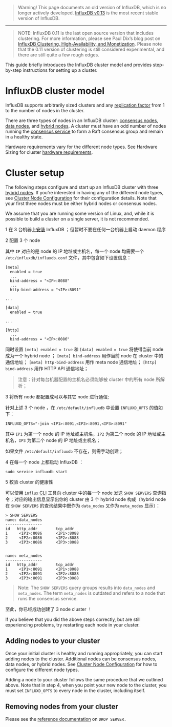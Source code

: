 

> Warning! This page documents an old version of InfluxDB, which is no longer actively developed. 
> [InfluxDB v0.13]() is the most recent stable version of InfluxDB.


----------


> NOTE: InfluxDB 0.11 is the last open source version that includes clustering. For more information, please see Paul Dix’s blog post on [InfluxDB Clustering, High-Availability, and Monetization](). Please note that the 0.11 version of clustering is still considered experimental, and there are still quite a few rough edges.

This guide briefly introduces the InfluxDB cluster model and provides step-by-step instructions for setting up a cluster.

# InfluxDB cluster model

InfluxDB supports arbitrarily sized clusters and any [replication factor]() from 1 to the number of nodes in the cluster.

There are three types of nodes in an InfluxDB cluster: [consensus nodes](), [data nodes](), and [hybrid nodes](). A cluster must have an odd number of nodes running the [consensus service]() to form a Raft consensus group and remain in a healthy state.

Hardware requirements vary for the different node types. See Hardware Sizing for cluster [hardware requirements]().

# Cluster setup

The following steps configure and start up an InfluxDB cluster with three [hybrid nodes](). If you’re interested in having any of the different node types, see [Cluster Node Configuration]() for their configuration details. Note that your first three nodes must be either hybrid nodes or consensus nodes.

We assume that you are running some version of Linux, and, while it is possible to build a cluster on a single server, it is not recommended.

1  在 3 台机器上[安装]() InfluxDB ；但暂时不要在任何一台机器上启动 daemon 程序

2  配置 3 个 node

其中 `IP` 对应的是 node 的 IP 地址或主机名，每一个 node 均需要一个 `/etc/influxdb/influxdb.conf` 文件，其中包含如下设置信息：

```shell
[meta]
  enabled = true
  ...
  bind-address = "<IP>:8088"
  ...
  http-bind-address = "<IP>:8091"

...

[data]
  enabled = true

...

[http]
  ...
  bind-address = "<IP>:8086"
```

同时设置 `[meta] enabled = true` 和 `[data] enabled = true` 将使得当前 node 成为一个 hybrid node ；
`[meta] bind-address` 用作当前 node  在 cluster 中的通信地址；
`[meta] http-bind-address` 用作 meta node 通信地址；
`[http] bind-address` 用作 HTTP API 通信地址；

> 注意：针对每台机器配置的主机名必须能够被 cluster 中的所有 node 所解析；

3  将所有 node 都配置成可以与其它 node 进行通信;

针对上述 3 个 node ，在 `/etc/default/influxdb` 中设置 `INFLUXD_OPTS` 的值如下：

```shell
INFLUXD_OPTS="-join <IP1>:8091,<IP2>:8091,<IP3>:8091"
```

其中 `IP1` 为第一个 node 的 IP 地址或主机名，`IP2` 为第二个 node 的 IP 地址或主机名，`IP3` 为第二个 node 的 IP 地址或主机名；

如果文件 `/etc/default/influxdb` 不存在，则需手动创建；

4  在每一个 node 上都启动 InfluxDB ：

```shell
sudo service influxdb start
```

5  校验 cluster 的健康性

可以使用 `influx` [CLI]() 工具向 cluster 中的每一个 node 发送 `SHOW SERVERS` 查询指令；对应的输出信息显示出你的 cluster 由 3 个 hybrid node 构成（hybrid node 在 `SHOW SERVERS` 的查询结果中既作为 `data_nodes` 又作为 `meta_nodes` 显示）：

```shell
> SHOW SERVERS
name: data_nodes
----------------
id	 http_addr		  tcp_addr
1	  <IP1>:8086	  <IP1>:8088
2	  <IP2>:8086	  <IP2>:8088
3	  <IP3>:8086	  <IP3>:8088


name: meta_nodes
----------------
id	 http_addr		  tcp_addr
1	  <IP1>:8091	  <IP1>:8088
2	  <IP2>:8091	  <IP2>:8088
3	  <IP3>:8091	  <IP3>:8088
```

> Note: The `SHOW SERVERS` query groups results into `data_nodes` and `meta_nodes`. The term `meta_nodes` is outdated and refers to a node that runs the consensus service.

至此，你已经成功创建了 3 node cluster ！

If you believe that you did the above steps correctly, but are still experiencing problems, try restarting each node in your cluster.

## Adding nodes to your cluster

Once your initial cluster is healthy and running appropriately, you can start adding nodes to the cluster. Additional nodes can be consensus nodes, data nodes, or hybrid nodes. See [Cluster Node Configuration]() for how to configure the different node types.

Adding a node to your cluster follows the same procedure that we outlined above. Note that in step 4, when you point your new node to the cluster, you must set `INFLUXD_OPTS` to every node in the cluster, including itself.

## Removing nodes from your cluster

Please see the [reference documentation]() on `DROP SERVER.`

